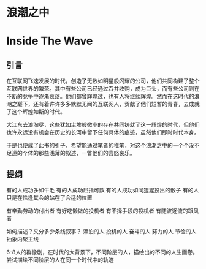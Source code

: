 # 浪潮之中
# Inside The Wave

## 引言
在互联网飞速发展的时代，创造了无数如明星般闪耀的公司，他们共同构建了整个互联网世界的繁荣。其中有些公司已经通过吞并收购，成为巨头，而有些公司则在不断的竞争中逐渐衰落。他们都曾辉煌过，也有人将继续辉煌。然而在这时代的浪潮之巅下，还有着许许多多默默无闻的互联网人，贡献了他们短暂的青春，去成就了这个辉煌如斯的时代。

大江东去浪淘尽，这些犹如尘埃般微小的存在共同铸就了这一辉煌的时代，但他们也许永远没有机会在历史的长河中留下任何具体的痕迹，虽然他们即时时代本身。

于是也便成了此书的引子，希望能通过笔者的稚笔，对这个浪潮之中的一个个没不足道的个体的那些浅薄的叙述，一瞥他们的喜怒哀乐。



## 提纲
有的人成功多如牛毛
有的人成功屈指可数
有的人成功如同猩猩投出的骰子
有的人只是在恰逢其会的站在了合适的位置

有辛勤劳动的付出者
有好吃懒做的投机者
有不择手段的投机者
有随波逐流的跟风者

如何描述？又分多少条线叙事？
漂泊的人
投机的人
奋斗的人
努力的人
节俭的人
抽象内聚主线

6-8人的群像剧，在时代的大背景下，不同阶层的人，描绘出的不同的人生画卷。
尝试描绘不同阶层的人在同一个时代中的轨迹